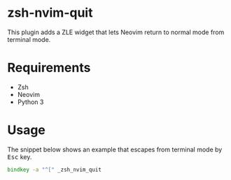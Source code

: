 zsh-nvim-quit
=============

This plugin adds a ZLE widget that lets Neovim return to normal mode from
terminal mode.

# Requirements

- Zsh
- Neovim
- Python 3

# Usage

The snippet below shows an example that escapes from terminal mode by
<kbd>Esc</kbd> key.

```zsh
bindkey -a "^[" _zsh_nvim_quit
```

